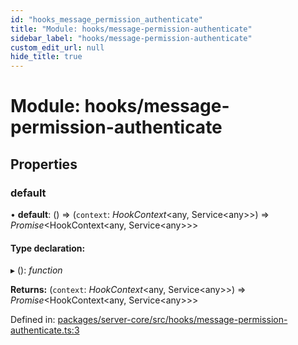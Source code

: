 ```yaml
---
id: "hooks_message_permission_authenticate"
title: "Module: hooks/message-permission-authenticate"
sidebar_label: "hooks/message-permission-authenticate"
custom_edit_url: null
hide_title: true
---
```


# Module: hooks/message-permission-authenticate

## Properties

### default

• **default**: () => (`context`: *HookContext*<any, Service<any\>\>) => *Promise*<HookContext<any, Service<any\>\>\>

#### Type declaration:

▸ (): *function*

**Returns:** (`context`: *HookContext*<any, Service<any\>\>) => *Promise*<HookContext<any, Service<any\>\>\>

Defined in: [packages/server-core/src/hooks/message-permission-authenticate.ts:3](https://github.com/xr3ngine/xr3ngine/blob/716a06460/packages/server-core/src/hooks/message-permission-authenticate.ts#L3)

